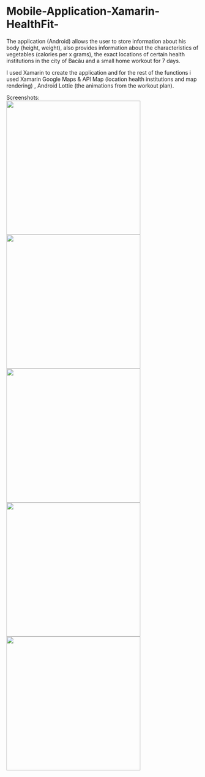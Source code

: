 # Mobile-Application-Xamarin-HealthFit-
The application (Android) allows the user to store information about his body (height, weight), also provides information about the characteristics of vegetables (calories per x grams), the exact locations of certain health institutions in the city of Bacău and a small home workout for 7 days.

I used Xamarin to create the application and for the rest of the functions i used Xamarin Google Maps & API Map (location health institutions and map rendering) , Android Lottie (the animations from the workout plan).

Screenshots:
<br>
<img src="Screenshots/1.jpeg" width="350">
<img src="Screenshots/2.jpeg" width="350">
<img src="Screenshots/4.jpeg" width="350">
<img src="Screenshots/6.jpeg" width="350">
<img src="Screenshots/17.jpeg" width="350">

